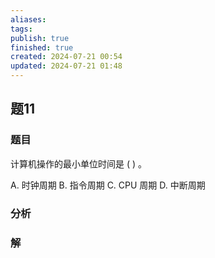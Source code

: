 ```yaml
---
aliases: 
tags: 
publish: true
finished: true
created: 2024-07-21 00:54
updated: 2024-07-21 01:48
---
```

## 题11
### 题目
计算机操作的最小单位时间是 ( ) 。

A. 时钟周期 B. 指令周期 C. CPU 周期 D. 中断周期
### 分析

### 解